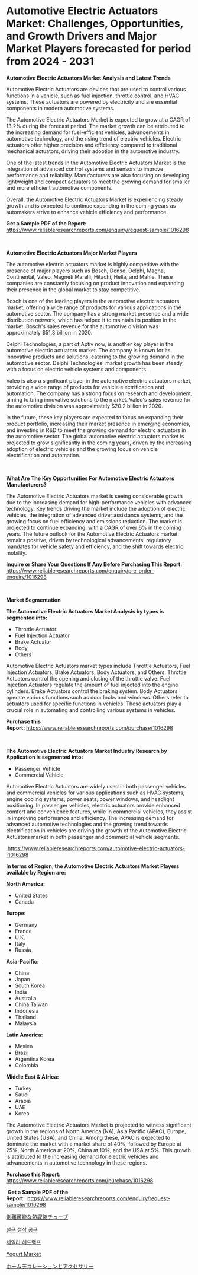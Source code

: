 <p><h1>Automotive Electric Actuators Market: Challenges, Opportunities, and Growth Drivers and Major Market Players forecasted for period from 2024 - 2031</h1></p><p><strong>Automotive Electric Actuators Market Analysis and Latest Trends</strong></p>
<p><p>Automotive Electric Actuators are devices that are used to control various functions in a vehicle, such as fuel injection, throttle control, and HVAC systems. These actuators are powered by electricity and are essential components in modern automotive systems.</p><p>The Automotive Electric Actuators Market is expected to grow at a CAGR of 13.2% during the forecast period. The market growth can be attributed to the increasing demand for fuel-efficient vehicles, advancements in automotive technology, and the rising trend of electric vehicles. Electric actuators offer higher precision and efficiency compared to traditional mechanical actuators, driving their adoption in the automotive industry.</p><p>One of the latest trends in the Automotive Electric Actuators Market is the integration of advanced control systems and sensors to improve performance and reliability. Manufacturers are also focusing on developing lightweight and compact actuators to meet the growing demand for smaller and more efficient automotive components.</p><p>Overall, the Automotive Electric Actuators Market is experiencing steady growth and is expected to continue expanding in the coming years as automakers strive to enhance vehicle efficiency and performance.</p></p>
<p><strong>Get a Sample PDF of the Report:&nbsp;</strong> <a href="https://www.reliableresearchreports.com/enquiry/request-sample/1016298">https://www.reliableresearchreports.com/enquiry/request-sample/1016298</a></p>
<p>&nbsp;</p>
<p><strong>Automotive Electric Actuators Major Market Players</strong></p>
<p><p>The automotive electric actuators market is highly competitive with the presence of major players such as Bosch, Denso, Delphi, Magna, Continental, Valeo, Magneti Marelli, Hitachi, Hella, and Mahle. These companies are constantly focusing on product innovation and expanding their presence in the global market to stay competitive.</p><p>Bosch is one of the leading players in the automotive electric actuators market, offering a wide range of products for various applications in the automotive sector. The company has a strong market presence and a wide distribution network, which has helped it to maintain its position in the market. Bosch's sales revenue for the automotive division was approximately $51.3 billion in 2020.</p><p>Delphi Technologies, a part of Aptiv now, is another key player in the automotive electric actuators market. The company is known for its innovative products and solutions, catering to the growing demand in the automotive sector. Delphi Technologies' market growth has been steady, with a focus on electric vehicle systems and components.</p><p>Valeo is also a significant player in the automotive electric actuators market, providing a wide range of products for vehicle electrification and automation. The company has a strong focus on research and development, aiming to bring innovative solutions to the market. Valeo's sales revenue for the automotive division was approximately $20.2 billion in 2020.</p><p>In the future, these key players are expected to focus on expanding their product portfolio, increasing their market presence in emerging economies, and investing in R&D to meet the growing demand for electric actuators in the automotive sector. The global automotive electric actuators market is projected to grow significantly in the coming years, driven by the increasing adoption of electric vehicles and the growing focus on vehicle electrification and automation.</p></p>
<p>&nbsp;</p>
<p><strong>What Are The Key Opportunities For Automotive Electric Actuators Manufacturers?</strong></p>
<p><p>The Automotive Electric Actuators market is seeing considerable growth due to the increasing demand for high-performance vehicles with advanced technology. Key trends driving the market include the adoption of electric vehicles, the integration of advanced driver assistance systems, and the growing focus on fuel efficiency and emissions reduction. The market is projected to continue expanding, with a CAGR of over 6% in the coming years. The future outlook for the Automotive Electric Actuators market remains positive, driven by technological advancements, regulatory mandates for vehicle safety and efficiency, and the shift towards electric mobility.</p></p>
<p><strong>Inquire or Share Your Questions If Any Before Purchasing This Report:</strong> <a href="https://www.reliableresearchreports.com/enquiry/pre-order-enquiry/1016298">https://www.reliableresearchreports.com/enquiry/pre-order-enquiry/1016298</a></p>
<p>&nbsp;</p>
<p><strong>Market Segmentation</strong></p>
<p><strong>The Automotive Electric Actuators Market Analysis by types is segmented into:</strong></p>
<p><ul><li>Throttle Actuator</li><li>Fuel Injection Actuator</li><li>Brake Actuator</li><li>Body</li><li>Others</li></ul></p>
<p><p>Automotive Electric Actuators market types include Throttle Actuators, Fuel Injection Actuators, Brake Actuators, Body Actuators, and Others. Throttle Actuators control the opening and closing of the throttle valve. Fuel Injection Actuators regulate the amount of fuel injected into the engine cylinders. Brake Actuators control the braking system. Body Actuators operate various functions such as door locks and windows. Others refer to actuators used for specific functions in vehicles. These actuators play a crucial role in automating and controlling various systems in vehicles.</p></p>
<p><strong>Purchase this Report:&nbsp;</strong><a href="https://www.reliableresearchreports.com/purchase/1016298">https://www.reliableresearchreports.com/purchase/1016298</a></p>
<p>&nbsp;</p>
<p><strong>The Automotive Electric Actuators Market Industry Research by Application is segmented into:</strong></p>
<p><ul><li>Passenger Vehicle</li><li>Commercial Vehicle</li></ul></p>
<p><p>Automotive Electric Actuators are widely used in both passenger vehicles and commercial vehicles for various applications such as HVAC systems, engine cooling systems, power seats, power windows, and headlight positioning. In passenger vehicles, electric actuators provide enhanced comfort and convenience features, while in commercial vehicles, they assist in improving performance and efficiency. The increasing demand for advanced automotive technologies and the growing trend towards electrification in vehicles are driving the growth of the Automotive Electric Actuators market in both passenger and commercial vehicle segments.</p></p>
<p><a href="https://www.reliableresearchreports.com/automotive-electric-actuators-r1016298">&nbsp;https://www.reliableresearchreports.com/automotive-electric-actuators-r1016298</a></p>
<p><strong>In terms of Region, the Automotive Electric Actuators Market Players available by Region are:</strong></p>
<p>
    <p> <strong> North America: </strong>
        <ul>
            <li>United States</li>
            <li>Canada</li>
        </ul>
        </p> 
    <p> <strong> Europe: </strong>
        <ul>
            <li>Germany</li>
            <li>France</li>
            <li>U.K.</li>
            <li>Italy</li>
            <li>Russia</li>
        </ul>
        </p> 
    <p> <strong> Asia-Pacific: </strong>
        <ul>
            <li>China</li>
            <li>Japan</li>
            <li>South Korea</li>
            <li>India</li>
            <li>Australia</li>
            <li>China Taiwan</li>
            <li>Indonesia</li>
            <li>Thailand</li>
            <li>Malaysia</li>
        </ul>
        </p> 
    <p> <strong> Latin America: </strong>
        <ul>
            <li>Mexico</li>
            <li>Brazil</li>
            <li>Argentina Korea</li>
            <li>Colombia</li>
        </ul>
        </p> 
    <p> <strong> Middle East & Africa: </strong>
        <ul>
            <li>Turkey</li>
            <li>Saudi</li>
            <li>Arabia</li>
            <li>UAE</li>
            <li>Korea</li>
        </ul>
    </p>
    </p>
<p><p>The Automotive Electric Actuators Market is projected to witness significant growth in the regions of North America (NA), Asia Pacific (APAC), Europe, United States (USA), and China. Among these, APAC is expected to dominate the market with a market share of 40%, followed by Europe at 25%, North America at 20%, China at 10%, and the USA at 5%. This growth is attributed to the increasing demand for electric vehicles and advancements in automotive technology in these regions.</p></p>
<p><strong>Purchase this Report: </strong><a href="https://www.reliableresearchreports.com/purchase/1016298">https://www.reliableresearchreports.com/purchase/1016298</a></p>
<p>&nbsp;<strong>Get a Sample PDF of the Report:&nbsp;&nbsp;</strong><a href="https://www.reliableresearchreports.com/enquiry/request-sample/1016298">https://www.reliableresearchreports.com/enquiry/request-sample/1016298</a></p>
<p><strong></strong></p>
<p><p><a href="https://medium.com/@tamaracsmith02024/%E5%89%A5%E9%9B%A2%E5%8F%AF%E8%83%BD%E3%81%AA%E3%83%92%E3%83%BC%E3%83%88%E3%82%B7%E3%83%A5%E3%83%AA%E3%83%B3%E3%82%AF%E3%83%81%E3%83%A5%E3%83%BC%E3%83%96%E3%81%AE%E5%B8%82%E5%A0%B4%E5%8B%95%E5%90%91%E3%81%A8%E5%88%86%E6%9E%90-%E5%B0%86%E6%9D%A5%E3%81%AE%E6%88%90%E9%95%B7%E3%81%AE%E6%A9%9F%E4%BC%9A%E3%81%A8%E8%AA%B2%E9%A1%8C-2024%E5%B9%B4-2031%E5%B9%B4-88b132a02616">剥離可能な熱収縮チューブ</a></p><p><a href="https://github.com/lkwggful07722/Market-Research-Report-List-2/blob/main/7685108162846.md">철근 절삭 공구</a></p><p><a href="https://medium.com/@alexemumu2022/2024%EB%85%84%EB%B6%80%ED%84%B0-2031%EB%85%84%EA%B9%8C%EC%A7%80-11-cagr%EB%A1%9C-%ED%99%95%EC%9E%A5%EB%90%98%EB%8A%94-%EC%84%A0%EC%9B%90-%ED%97%A4%EB%93%9C%EB%9E%A8%ED%94%84-%EC%8B%9C%EC%9E%A5-%EA%B7%9C%EB%AA%A8%EC%97%90-%EB%8C%80%ED%95%9C-%ED%86%B5%EC%B0%B0%EB%A0%A5-6dbce0530686">세일러 헤드램프</a></p><p><a href="https://github.com/globismark/Market-Research-Report-List-4/blob/main/yogurt-market.md">Yogurt Market</a></p><p><a href="https://medium.com/@fmuztlfb10/%E3%83%9B%E3%83%BC%E3%83%A0%E3%83%87%E3%82%B3%E3%83%AC%E3%83%BC%E3%82%B7%E3%83%A7%E3%83%B3%E3%81%8A%E3%82%88%E3%81%B3%E3%82%A2%E3%82%AF%E3%82%BB%E3%82%B5%E3%83%AA%E3%83%BC%E5%B8%82%E5%A0%B4%E3%81%AE%E8%A6%8F%E6%A8%A1%E3%81%A8%E3%82%B7%E3%82%A7%E3%82%A2%E5%88%86%E6%9E%90-%E6%88%90%E9%95%B7%E3%83%88%E3%83%AC%E3%83%B3%E3%83%89%E3%81%A8%E4%BA%88%E6%B8%AC-2024%E5%B9%B4-2031%E5%B9%B4-1729507b6a8f">ホームデコレーションとアクセサリー</a></p></p>